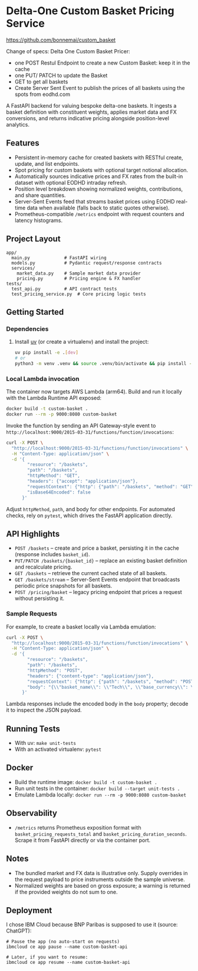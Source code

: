 # Delta-One Custom Basket Pricing Service

https://github.com/bonnemai/custom_basket

Change of specs: Delta One Custom Basket Pricer: 
- one POST Restul Endpoint to create a new Custom Basket: keep it in the cache
- one PUT/ PATCH to update the Basket
- GET to get all baskets
- Create Server Sent Event to publish the prices of all baskets using the spots from eodhd.com

A FastAPI backend for valuing bespoke delta-one baskets. It ingests a basket definition with constituent weights, applies market data and FX conversions, and returns indicative pricing alongside position-level analytics.

## Features
- Persistent in-memory cache for created baskets with RESTful create, update, and list endpoints.
- Spot pricing for custom baskets with optional target notional allocation.
- Automatically sources indicative prices and FX rates from the built-in dataset with optional EODHD intraday refresh.
- Position level breakdown showing normalized weights, contributions, and share quantities.
- Server-Sent Events feed that streams basket prices using EODHD real-time data when available (falls back to static quotes otherwise).
- Prometheus-compatible `/metrics` endpoint with request counters and latency histograms.

## Project Layout
```text
app/
  main.py             # FastAPI wiring
  models.py           # Pydantic request/response contracts
  services/
    market_data.py    # Sample market data provider
    pricing.py        # Pricing engine & FX handler
tests/
  test_api.py         # API contract tests
  test_pricing_service.py  # Core pricing logic tests
```

## Getting Started
### Dependencies
1. Install [uv](https://docs.astral.sh/uv/) (or create a virtualenv) and install the project:
   ```bash
   uv pip install -e .[dev]
   # or
   python3 -m venv .venv && source .venv/bin/activate && pip install -e .[dev]
   ```

### Local Lambda invocation
The container now targets AWS Lambda (arm64). Build and run it locally with the Lambda Runtime API exposed:
```bash
docker build -t custom-basket .
docker run --rm -p 9000:8080 custom-basket
```

Invoke the function by sending an API Gateway-style event to `http://localhost:9000/2015-03-31/functions/function/invocations`:
```bash
curl -X POST \
  "http://localhost:9000/2015-03-31/functions/function/invocations" \
  -H "Content-Type: application/json" \
  -d '{
        "resource": "/baskets",
        "path": "/baskets",
        "httpMethod": "GET",
        "headers": {"accept": "application/json"},
        "requestContext": {"http": {"path": "/baskets", "method": "GET"}},
        "isBase64Encoded": false
      }'
```
Adjust `httpMethod`, `path`, and body for other endpoints. For automated checks, rely on `pytest`, which drives the FastAPI application directly.

## API Highlights
- `POST /baskets` – create and price a basket, persisting it in the cache (response includes `basket_id`).
- `PUT/PATCH /baskets/{basket_id}` – replace an existing basket definition and recalculate pricing.
- `GET /baskets` – retrieve the current cached state of all baskets.
- `GET /baskets/stream` – Server-Sent Events endpoint that broadcasts periodic price snapshots for all baskets.
- `POST /pricing/basket` – legacy pricing endpoint that prices a request without persisting it.

### Sample Requests
For example, to create a basket locally via Lambda emulation:
```bash
curl -X POST \
  "http://localhost:9000/2015-03-31/functions/function/invocations" \
  -H "Content-Type: application/json" \
  -d '{
        "resource": "/baskets",
        "path": "/baskets",
        "httpMethod": "POST",
        "headers": {"content-type": "application/json"},
        "requestContext": {"http": {"path": "/baskets", "method": "POST"}},
        "body": "{\\"basket_name\\": \\"Tech\\", \\"base_currency\\": \\"USD\\", \\"positions\\": [{\\"ticker\\": \\"AAPL\\", \\"weight\\": \\"0.5\\"}, {\\"ticker\\": \\"MSFT\\", \\"weight\\": \\"0.3\\"}, {\\"ticker\\": \\"GOOGL\\", \\"weight\\": \\"0.2\\"}]}"
      }'
```
Lambda responses include the encoded body in the `body` property; decode it to inspect the JSON payload.

## Running Tests
- With uv: `make unit-tests`
- With an activated virtualenv: `pytest`

## Docker
- Build the runtime image: `docker build -t custom-basket .`
- Run unit tests in the container: `docker build --target unit-tests .`
- Emulate Lambda locally: `docker run --rm -p 9000:8080 custom-basket`

## Observability
- `/metrics` returns Prometheus exposition format with `basket_pricing_requests_total` and `basket_pricing_duration_seconds`.
  Scrape it from FastAPI directly or via the container port.

## Notes
- The bundled market and FX data is illustrative only. Supply overrides in the request payload to price instruments outside the sample universe.
- Normalized weights are based on gross exposure; a warning is returned if the provided weights do not sum to one.

## Deployment
I chose IBM Cloud because BNP Paribas is supposed to use it (source: ChatGPT): 
```
# Pause the app (no auto-start on requests)
ibmcloud ce app pause --name custom-basket-api

# Later, if you want to resume:
ibmcloud ce app resume --name custom-basket-api
```
